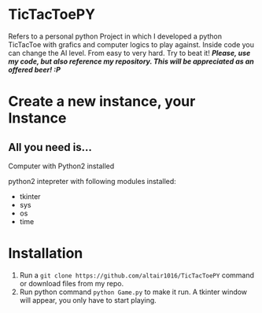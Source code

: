 # TicTacToePY
Refers to a personal python Project in which I developed a python TicTacToe with grafics and computer logics to play against.
Inside code you can change the AI level. From easy to very hard. Try to beat it! 
***_Please, use my code, but also reference my repository. This will be appreciated as an offered beer! :P_***

# Create a new instance, your Instance
## All you need is...

Computer with Python2 installed 

python2 intepreter with following modules installed: 

- tkinter
- sys
- os
- time

# Installation  

1. Run a `git clone https://github.com/altair1016/TicTacToePY` command or download files from my repo.
2. Run python command `python Game.py` to make it run. A tkinter window will appear, you only have to start playing.
